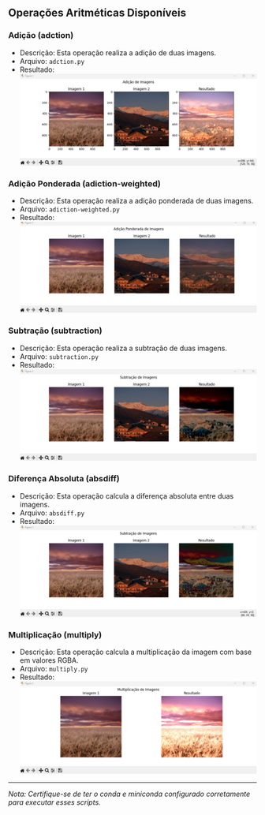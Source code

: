 ## Operações Aritméticas Disponíveis

### Adição (adction)
- Descrição: Esta operação realiza a adição de duas imagens.
- Arquivo: `adction.py`
- Resultado: ![Resultado adction](imagens/img-adction.jpg)

### Adição Ponderada (adiction-weighted)
- Descrição: Esta operação realiza a adição ponderada de duas imagens.
- Arquivo: `adiction-weighted.py`
- Resultado:![Resultado adction weighted](imagens/img-weighted.jpg)

### Subtração (subtraction)
- Descrição: Esta operação realiza a subtração de duas imagens.
- Arquivo: `subtraction.py`
- Resultado:![Resultado subtract](imagens/img-subtract.jpg)

### Diferença Absoluta (absdiff)
- Descrição: Esta operação calcula a diferença absoluta entre duas imagens.
- Arquivo: `absdiff.py`
- Resultado:![Resultado absdiff](imagens/img-absdiff.jpg)

### Multiplicação (multiply)
- Descrição: Esta operação calcula a multiplicação da imagem com base em valores RGBA.
- Arquivo: `multiply.py`
- Resultado:![Resultado multiply](imagens/img-multiply.jpg)
---
*Nota: Certifique-se de ter o conda e miniconda configurado corretamente para executar esses scripts.*